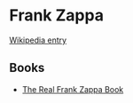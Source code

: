 # Frank Zappa

[Wikipedia entry](https://en.wikipedia.org/wiki/Frank_Zappa)

## Books

- [The Real Frank Zappa Book](The_Real_Frank_Zappa_Book.md)
